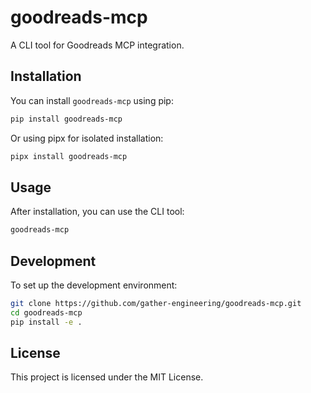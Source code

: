 # goodreads-mcp

A CLI tool for Goodreads MCP integration.

## Installation

You can install `goodreads-mcp` using pip:

```bash
pip install goodreads-mcp
```

Or using pipx for isolated installation:

```bash
pipx install goodreads-mcp
```

## Usage

After installation, you can use the CLI tool:

```bash
goodreads-mcp
```

## Development

To set up the development environment:

```bash
git clone https://github.com/gather-engineering/goodreads-mcp.git
cd goodreads-mcp
pip install -e .
```

## License

This project is licensed under the MIT License.
